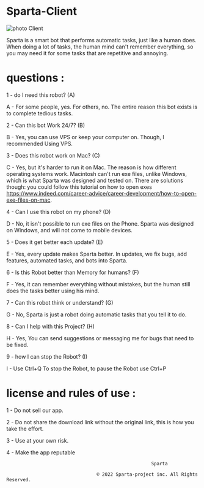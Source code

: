 #                                                                         Sparta-Client

![photo Client](https://user-images.githubusercontent.com/101429553/170903378-57540333-9d94-48fb-b25f-02c769b98940.png)

Sparta is a smart bot that performs automatic tasks, just like a human does. When doing a lot of tasks, the human mind can't remember everything, so
you may need it for some tasks that are repetitive and annoying.

# questions :

1 - do I need this robot? (A)

A - For some people, yes. For others, no. The entire reason this bot exists is to complete tedious tasks.

2 - Can this bot Work 24/7? (B)

B - Yes, you can use VPS or keep your computer on. Though, I recommended Using VPS.

3 - Does this robot work on Mac? (C)

C - Yes, but it's harder to run it on Mac. The reason is how different operating systems work. Macintosh can't run exe files, unlike Windows, which is what Sparta was designed and tested on. There are solutions though: you could follow this tutorial on how to open exes https://www.indeed.com/career-advice/career-development/how-to-open-exe-files-on-mac.

4 - Can I use this robot on my phone? (D)

D - No, it isn't possible to run exe files on the Phone. Sparta was designed on Windows, and will not come to mobile devices.

5 - Does it get better each update? (E)

E - Yes, every update makes Sparta better. In updates, we fix bugs, add features, automated tasks, and bots into Sparta.

6 - Is this Robot better than Memory for humans? (F)

F - Yes, it can remember everything without mistakes, but the human still does the tasks better using his mind.

7 - Can this robot think or understand? (G)

G - No, Sparta is just a robot doing automatic tasks that you tell it to do.

8 - Can I help with this Project? (H)

H - Yes, You can send suggestions or messaging me for bugs that need to be fixed.

9 - how I can stop the Robot? (I)

I - Use Ctrl+Q To stop the Robot, to pause the Robot use Ctrl+P


#                                                   license and rules of use :

1 - Do not sell our app.

2 - Do not share the download link without the original link, this is how you take the effort.

3 - Use at your own risk.

4 - Make the app reputable

                                                         Sparta

                                     © 2022 Sparta-project inc. All Rights Reserved.
